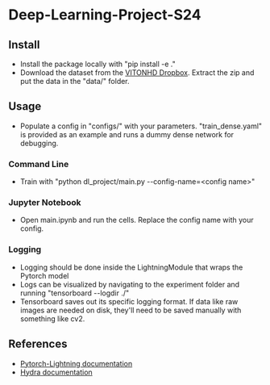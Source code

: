 # Deep-Learning-Project-S24

## Install
- Install the package locally with "pip install -e ."
- Download the dataset from the [VITONHD Dropbox](https://www.dropbox.com/scl/fi/xu08cx3fxmiwpg32yotd7/zalando-hd-resized.zip?rlkey=ks83mdv2pvmrdl2oo2bmmn69w&e=1&dl=0). Extract the zip and put the data in the "data/" folder.


## Usage
- Populate a config in "configs/" with your parameters. "train_dense.yaml" is provided as an example and runs a dummy dense network for debugging.

### Command Line
- Train with "python dl_project/main.py --config-name=\<config name\>"

### Jupyter Notebook
- Open main.ipynb and run the cells. Replace the config name with your config.

### Logging
- Logging should be done inside the LightningModule that wraps the Pytorch model
- Logs can be visualized by navigating to the experiment folder and running "tensorboard --logdir ./"
- Tensorboard saves out its specific logging format. If data like raw images are needed on disk, they'll need to be saved manually with something like cv2.

## References
- [Pytorch-Lightning documentation](https://lightning.ai/docs/pytorch/stable/)
- [Hydra documentation](https://hydra.cc/docs/intro/)